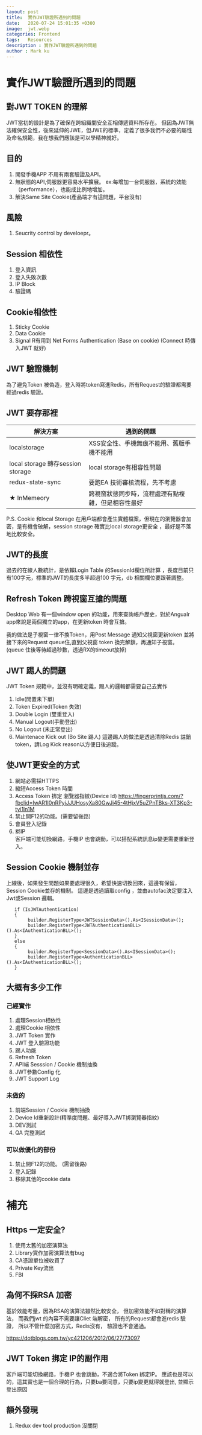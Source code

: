 ```yaml
---
layout: post
title:  實作JWT驗證所遇到的問題
date:   2020-07-24 15:01:35 +0300
image:  jwt.webp
categories: Frontend
tags:   Resources
description : 實作JWT驗證所遇到的問題
author : Mark ku
---
```


# 實作JWT驗證所遇到的問題
## 對JWT TOKEN 的理解
JWT當初的設計是為了確保在跨組織間安全互相傳遞資料所存在。
但因為JWT無法確保安全性，後來延伸的JWE，但JWE的標準，定義了很多我們不必要的屬性及命名規範，我在想我們應該是可以學精神就好。

## 目的
1. 開發手機APP 不用有兩套驗證及API。
1. 無狀態的API,伺服器更容易水平擴展。
 ex:每增加一台伺服器，系統的效能（performance），也能成比例地增加。
1. 解決Same Site Cookie(產品端才有這問題，平台沒有)

## 風險
1. Seucrity control by develoepr。<br/>

## Session 相依性
1. 登入資訊
1. 登入失敗次數 
1. IP Block 
1. 驗證碼

## Cookie相依性
1. Sticky Cookie 
1. Data Cookie
1. Signal R有用到 Net Forms Authentication (Base on cookie) 
(Connect 時傳入JWT 就好)

## JWT 驗證機制
為了避免Token 被偽造，登入時將token寫進Redis，所有Request的驗證都需要經過redis 驗證。

## JWT 要存那裡

| 解決方案 | 遇到的問題 |
| -------- | -------- |
| localstorage|XSS安全性、手機無痕不能用、舊版手機不能用  |
| local storage 轉存session storage | local storage有相容性問題 |
| redux-state-sync | 要跑EA 技術審核流程，先不考慮 |
| ★ InMemeory | 跨視窗狀態同步時，流程處理有點複雜，但是相容性最好 |

P.S. Cookie 和local Storage  在用戶端都會產生實體檔案，但現在的瀏覽器會加密，是有機會破解，session storage 確實比local storage更安全 ，最好是不落地比較安全。

## JWT的長度
過去的在線人數統計，是依賴Login Table  的SessionId欄位所計算
，長度目前只有100字元，標準的JWT的長度多半超過100 字元，db 相關欄位要跟著調整。

## Refresh Token 跨視窗互搶的問題
Desktop Web 有一個window open 的功能，用來查詢帳戶歷史，對於Angualr app來說是兩個獨立的app，在更新token 時會互搶。

我的做法是子視窗一律不換Token，用Post Message 通知父視窗更新token
並將接下來的Request queue住,直到父視窗 token 換完解鎖，再通知子視窗。
(queue 住後等待超過秒數，透過RX的timeout放掉)

## JWT 踢人的問題
JWT Token 規範中，並沒有明確定義，踢人的邏輯都需要自己去實作
1. Idle(閒置未下單)
1. Token Expired(Token 失效)
1. Double Login (雙重登入)
1. Manual Logout(手動登出)
1. No Logout (未正常登出)
1. Maintenace Kick out (Bo Site 踢人)
這邊踢人的做法是透過清除Redis 註銷token，請Log Kick reason以方便日後追蹤。

## 使JWT更安全的方式
1. 網站必需採HTTPS
1. 縮短Access Token 時間
1. Access Token 挷定 瀏覽器指紋(Device Id)
https://fingerprintjs.com/?fbclid=IwAR1I0nRPyiJJUHosyXa80GwJi45-4tHjxV5uZPnTBks-XT3Kp3-tyi1ln1M
1. 禁止開F12的功能。(需要留後路)
1. 會員登入記錄
1. 挷IP <br/>
客戶端可能切換網路，手機IP 也會跳動，可以搭配系統訊息ip變更需要重新登入。

## Session Cookie 機制並存
上線後，如果發生問題如果要處理很久，希望快速切換回來，這邊有保留，Session Cookie並存的機制。
這邊是透過讀取config ，並由autofac決定要注入Jwt或Session 邏輯。

```
   if (IsJWTAuthentication)
   {
        builder.RegisterType<JWTSessionData>().As<ISessionData>();
        builder.RegisterType<JWTAuthenticationBLL>().As<IAuthenticationBLL>();
   }
   else
   {
        builder.RegisterType<SessionData>().As<ISessionData>();
        builder.RegisterType<AuthenticationBLL>().As<IAuthenticationBLL>();
   }
```

## 大概有多少工作

### 己經實作
1. 處理Session相依性
1. 處理Cookie 相依性
1. JWT Token 實作
1. JWT 登入驗證功能
1. 踢人功能
1. Refresh Token
1. API端 Sesssion / Cookie 機制抽換
1. JWT參數Config 化
1. JWT Support Log


### 未做的
1. 前端Session / Cookie 機制抽換
1. Device Id重新設計(精準度問題、最好導入JWT挷瀏覽器指紋)
1. DEV測試
1. QA 完整測試

### 可以做優化的部份
1. 禁止開F12的功能。 (需留後路)
1. 登入記錄
1. 移除其他的cookie data

# 補充
## Https 一定安全?
1. 使用太舊的加密演算法 
1. Library實作加密演算法有bug 
1. CA憑證單位被收買了
1. Private Key流出
1. FBI

## 為何不採RSA 加密
基於效能考量，因為RSA的演算法雖然比較安全，
但加密效能不如對稱的演算法，
而我們jwt 的內容不需要讓Cliet 端解密，
所有的Request都會進redis 驗證，
所以不管什麼加密方式，Redis沒有，
驗證也不會通過。

https://dotblogs.com.tw/yc421206/2012/06/27/73097

## JWT Token 挷定 IP的副作用
客戶端可能切換網路，手機IP 也會跳動，不適合將Token 綁定IP。
應該也是可以的，這其實也是一個合理的行為，只要ba要同意，只要ip變更就得就登出, 並顯示登出原因


## 額外發現
1. Redux dev tool production 沒關閉

